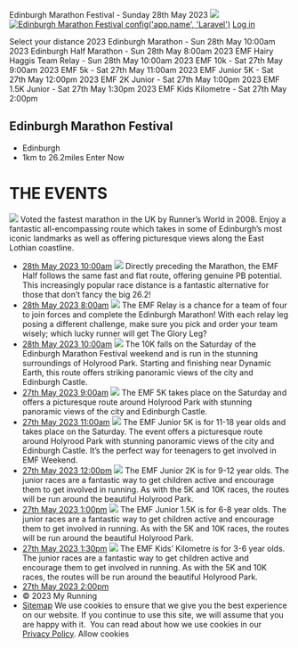 
Edinburgh Marathon Festival - Sunday 28th May 2023
![](https://www.facebook.com/tr?id=406332299552961&ev=PageView&noscript=1)
[![Edinburgh Marathon Festival](https://static2.myrunning.uk/i/original/images/Branding/logos_on_white/white_logo_emf.jpg)
config('app.name', 'Laravel')](https://www.edinburghmarathon.com "Edinburgh Marathon Festival")
[Log in](https://myrunning.uk/login)
 
 
Select your distance
2023 Edinburgh Marathon - Sun 28th May 10:00am
2023 Edinburgh Half Marathon - Sun 28th May 8:00am
2023 EMF Hairy Haggis Team Relay - Sun 28th May 10:00am
2023 EMF 10k - Sat 27th May 9:00am
2023 EMF 5k - Sat 27th May 11:00am
2023 EMF Junior 5K - Sat 27th May 12:00pm
2023 EMF 2K Junior - Sat 27th May 1:00pm
2023 EMF 1.5K Junior - Sat 27th May 1:30pm
2023 EMF Kids Kilometre - Sat 27th May 2:00pm
## Edinburgh Marathon Festival
* Edinburgh
* 1km to 26.2miles
Enter Now
# THE EVENTS
![](https://static2.myrunning.uk/i/w400/images/dropzone/2021-02-24/file_3425_2_1614164284_ae5e855e8aec67656c618b769847ebec.jpg)
Voted the fastest marathon in the UK by Runner’s World in 2008. Enjoy a fantastic all-encompassing route which takes in some of Edinburgh’s most iconic landmarks as well as offering picturesque views along the East Lothian coastline. 
* [28th May 2023 10:00am](/marathon)
![](https://static2.myrunning.uk/i/w400/images/dropzone/2021-02-24/file_3422_2_1614164247_daee17e8d6d5f9880ea9ce9753c3fd91.jpg)
Directly preceding the Marathon, the EMF Half follows the same fast and flat route, offering genuine PB potential. This increasingly popular race distance is a fantastic alternative for those that don’t fancy the big 26.2!
* [28th May 2023 8:00am](/halfmarathon)
![](https://static2.myrunning.uk/i/w400/images/dropzone/2021-02-24/file_3427_2_1614164446_1bc0bfb7fc9b8d8ed73b2cc94c1e766f.jpg)
The EMF Relay is a chance for a team of four to join forces and complete the Edinburgh Marathon! With each relay leg posing a different challenge, make sure you pick and order your team wisely; which lucky runner will get The Glory Leg?
* [28th May 2023 10:00am](/relay)
![](https://static2.myrunning.uk/i/w400/images/dropzone/2021-02-24/file_3421_2_1614164262_db5868adb940ce29660f94d7e6b3c5c1.jpg)
The 10K falls on the Saturday of the Edinburgh Marathon Festival weekend and is run in the stunning surroundings of Holyrood Park. Starting and finishing near Dynamic Earth, this route offers striking panoramic views of the city and Edinburgh Castle.
* [27th May 2023 9:00am](/10k)
![](https://static2.myrunning.uk/i/w400/images/dropzone/2021-02-24/file_3420_2_1614164272_e89027c33fdc14c08de49456ed064cf6.jpg)
The EMF 5K takes place on the Saturday and offers a picturesque route around Holyrood Park with stunning panoramic views of the city and Edinburgh Castle.
* [27th May 2023 11:00am](/5k)
![](https://static2.myrunning.uk/i/w400/images/dropzone/2021-02-24/file_3419_2_1614164227_f71df0415de39c26684478cf04e51480.jpg)
The EMF Junior 5K is for 11-18 year olds and takes place on the Saturday. The event offers a picturesque route around Holyrood Park with stunning panoramic views of the city and Edinburgh Castle. It’s the perfect way for teenagers to get involved in EMF Weekend.
* [27th May 2023 12:00pm](/junior5k)
![](https://static2.myrunning.uk/i/w400/images/dropzone/2021-02-24/file_3418_2_1614164101_d897f20fb75999416120375603ed066b.jpg)
The EMF Junior 2K is for 9-12 year olds. The junior races are a fantastic way to get children active and encourage them to get involved in running. As with the 5K and 10K races, the routes will be run around the beautiful Holyrood Park.
* [27th May 2023 1:00pm](/junior2k)
![](https://static2.myrunning.uk/i/w400/images/dropzone/2021-02-24/file_3417_2_1614163946_072806e9358a25b37e9bb0b0da57575a.jpg)
The EMF Junior 1.5K is for 6-8 year olds. The junior races are a fantastic way to get children active and encourage them to get involved in running. As with the 5K and 10K races, the routes will be run around the beautiful Holyrood Park.
* [27th May 2023 1:30pm](/junior1-5k)
![](https://static2.myrunning.uk/i/w400/images/dropzone/2021-02-24/file_3423_2_1614164238_3382cfde5cef50778a39dac7dd73ed72.jpg)
The EMF Kids’ Kilometre is for 3-6 year olds. The junior races are a fantastic way to get children active and encourage them to get involved in running. As with the 5K and 10K races, the routes will be run around the beautiful Holyrood Park.
* [27th May 2023 2:00pm](/kidskilometre)
* © 2023 My Running
* [Sitemap](https://www.edinburghmarathon.com/sitemap)
We use cookies to ensure that we give you the best experience on our website. If you continue to use this site, we will assume that you are happy with it.  You can read about how we use cookies in our [Privacy Policy](/privacy).
Allow cookies
